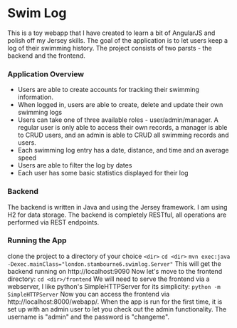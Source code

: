 # Swim Log
This is a toy webapp that I have created to learn a bit of AngularJS and polish off my Jersey skills. The goal of the application is to let users keep a log of their swimming history. The project consists of two parsts - the backend and the frontend.
### Application Overview
 - Users are able to create accounts for tracking their swimming information.
 - When logged in, users are able to create, delete and update their own swimming logs
 - Users can take one of three available roles - user/admin/manager. A regular user is only able to access their own records, a manager is able to CRUD users, and an admin is able to CRUD all swimming records and users.
 - Each swimming log entry has a date, distance, and time and an average speed
 - Users are able to filter the log by dates
 - Each user has some basic statistics displayed for their log
### Backend
The backend is written in Java and using the Jersey framework. I am using H2 for data storage. The backend is completely RESTful, all operations are performed via REST endpoints.
### Running the App
clone the project to a directory of your choice `<dir>`
`cd <dir>`
`mvn exec:java -Dexec.mainClass="london.stambourne6.swimlog.Server"`
This will get the backend running on http://localhost:9090
Now let's move to the frontend directory:
`cd <dir>/frontend`
We will need to serve the frontend via a webserver, I like python's SimpleHTTPServer for its simplicity:
`python -m SimpleHTTPServer`
Now you can access the frontend via http://localhost:8000/webapp/. When the app is run for the first time, it is set up with an admin user to let you check out the admin functionality. The username is "admin" and the password is "changeme".
